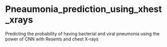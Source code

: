 # Pneaumonia_prediction_using_xhest_xrays
Predicting the probability of having bacterial and viral pneumonia using the power of CNN with Resents and chest X-rays
